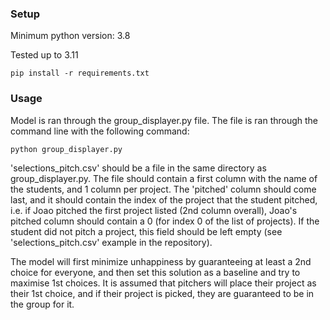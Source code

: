 ### Setup

Minimum python version: 3.8

Tested up to 3.11

```
pip install -r requirements.txt
```

### Usage

Model is ran through the group_displayer.py file. The file is ran through the command line with the following command:
```
python group_displayer.py
```
'selections_pitch.csv' should be a file in the same directory as group_displayer.py. The file should contain a first column with the name of the students, and 1 column per project. The 'pitched' column should come last, and it should contain the index of the project that the student pitched, i.e. if Joao pitched the first project listed (2nd column overall), Joao's pitched column should contain a 0 (for index 0 of the list of projects). If the student did not pitch a project, this field should be left empty (see 'selections_pitch.csv' example in the repository).

The model will first minimize unhappiness by guaranteeing at least a 2nd choice for everyone, and then set this solution as a baseline and try to maximise 1st choices. It is assumed that pitchers will place their project as their 1st choice, and if their project is picked, they are guaranteed to be in the group for it.
